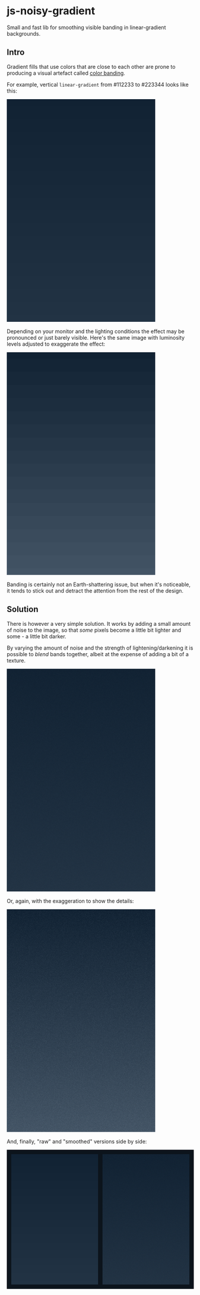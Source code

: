 # js-noisy-gradient
Small and fast lib for smoothing visible banding in linear-gradient backgrounds.

## Intro ##

Gradient fills that use colors that are close to each other are prone
to producing a visual artefact called [color banding](https://en.wikipedia.org/wiki/Colour_banding).

For example, vertical `linear-gradient` from #112233 to #223344 looks like this:

![#123-to-#234](gradient-raw.png)

Depending on your monitor and the lighting conditions the effect may be pronounced or just barely visible. 
Here's the same image with luminosity levels adjusted to exaggerate the effect:

![#123-to-#234 exaggerated](gradient-raw-ex.png)

Banding is certainly not an Earth-shattering issue, but when it's noticeable,
it tends to stick out and detract the attention from the rest of the design.

## Solution ##

There is however a very simple solution. It works by adding a small amount
of noise to the image, so that _some_ pixels become a little bit lighter
and some - a little bit darker.

By varying the amount of noise and the strength of lightening/darkening
it is possible to _blend_ bands together, albeit at the expense of adding
a bit of a texture.

![#123-to-#234 smoothed](gradient-smoothed.png)

Or, again, with the exaggeration to show the details:

![#123-to-#234 smoothed exaggerated](gradient-smoothed-ex.png)

And, finally, "raw" and "smoothed" versions side by side:

![#123-to-#234 versus](gradient-raw-vs-smoothed.png)